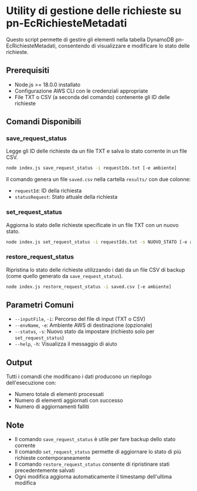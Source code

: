 # Utility di gestione delle richieste su pn-EcRichiesteMetadati

Questo script permette di gestire gli elementi nella tabella DynamoDB pn-EcRichiesteMetadati, consentendo di visualizzare e modificare lo stato delle richieste.

## Prerequisiti

- Node.js >= 18.0.0 installato
- Configurazione AWS CLI con le credenziali appropriate
- File TXT o CSV (a seconda del comando) contenente gli ID delle richieste

## Comandi Disponibili

### save_request_status

Legge gli ID delle richieste da un file TXT e salva lo stato corrente in un file CSV.

```bash
node index.js save_request_status -i requestIds.txt [-e ambiente]
```

Il comando genera un file `saved.csv` nella cartella `results/` con due colonne:
- `requestId`: ID della richiesta
- `statusRequest`: Stato attuale della richiesta

### set_request_status

Aggiorna lo stato delle richieste specificate in un file TXT con un nuovo stato.

```bash
node index.js set_request_status -i requestIds.txt -s NUOVO_STATO [-e ambiente]
```

### restore_request_status

Ripristina lo stato delle richieste utilizzando i dati da un file CSV di backup (come quello generato da `save_request_status`).

```bash
node index.js restore_request_status -i saved.csv [-e ambiente]
```

## Parametri Comuni

- `--inputFile`, `-i`: Percorso del file di input (TXT o CSV)
- `--envName`, `-e`: Ambiente AWS di destinazione (opzionale)
- `--status`, `-s`: Nuovo stato da impostare (richiesto solo per `set_request_status`)
- `--help`, `-h`: Visualizza il messaggio di aiuto

## Output

Tutti i comandi che modificano i dati producono un riepilogo dell'esecuzione con:
- Numero totale di elementi processati
- Numero di elementi aggiornati con successo
- Numero di aggiornamenti falliti

## Note

- Il comando `save_request_status` è utile per fare backup dello stato corrente
- Il comando `set_request_status` permette di aggiornare lo stato di più richieste contemporaneamente
- Il comando `restore_request_status` consente di ripristinare stati precedentemente salvati
- Ogni modifica aggiorna automaticamente il timestamp dell'ultima modifica